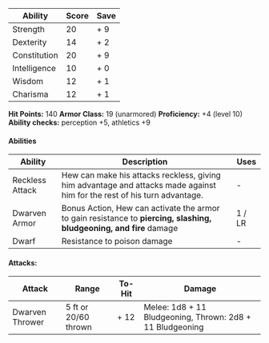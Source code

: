 
| Ability | Score | Save |
| - | - | - | 
| Strength | 20 | + 9 |
| Dexterity | 14 | + 2 |
| Constitution | 20 | + 9 |
| Intelligence | 10 | + 0 |
| Wisdom | 12 | + 1 |
| Charisma | 12 | + 1 |

**Hit Points:** 140 
**Armor Class:** 19 (unarmored)
**Proficiency:** +4 (level 10)
**Ability checks:** perception +5, athletics +9
#### Abilities
| Ability         | Description                                                                                                              | Uses   |
| --------------- | ------------------------------------------------------------------------------------------------------------------------ | ------ |
| Reckless Attack | Hew can make his attacks reckless, giving him advantage and attacks made against him for the rest of his turn advantage. | -      |
| Dwarven Armor   | Bonus Action, Hew can activate the armor to gain resistance to **piercing, slashing, bludgeoning, and fire** damage      | 1 / LR |
| Dwarf           | Resistance to poison damage                                                                                              | -      |

#### Attacks:
| Attack | Range | To-Hit | Damage |
| - | - | - | - | 
| Dwarven Thrower | 5 ft or 20/60 thrown | + 12 | Melee: 1d8 + 11 Bludgeoning, Thrown: 2d8 + 11 Bludgeoning|


